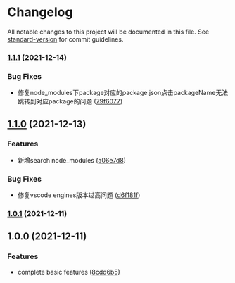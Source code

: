 # Changelog

All notable changes to this project will be documented in this file. See [standard-version](https://github.com/conventional-changelog/standard-version) for commit guidelines.

### [1.1.1](https://github.com/zyrong/vscode-node-modules/compare/v1.1.0...v1.1.1) (2021-12-14)


### Bug Fixes

* 修复node_modules下package对应的package.json点击packageName无法跳转到对应package的问题 ([79f6077](https://github.com/zyrong/vscode-node-modules/commit/79f60773014160d89e9e2dc3f80c8d4989a8eac0))

## [1.1.0](https://github.com/zyrong/vscode-node-modules/compare/v1.0.1...v1.1.0) (2021-12-13)


### Features

* 新增search node_modules ([a06e7d8](https://github.com/zyrong/vscode-node-modules/commit/a06e7d8667de0e1fd09927c72b91cb51385b726e))


### Bug Fixes

* 修复vscode engines版本过高问题 ([d6f181f](https://github.com/zyrong/vscode-node-modules/commit/d6f181fd8f489b96aa2c64d2e9e2dada9ad5ae52))

### [1.0.1](https://github.com/zyrong/vscode-node-modules/compare/v1.0.0...v1.0.1) (2021-12-11)

## 1.0.0 (2021-12-11)


### Features

* complete basic features ([8cdd6b5](https://github.com/zyrong/vscode-node-modules/commit/8cdd6b5664422cba3ed8ad9668d421438190676d))
